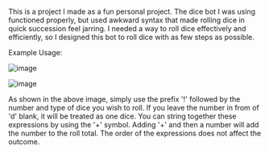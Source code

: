 This is a project I made as a fun personal project.  The dice bot I was using functioned properly, but used awkward syntax that made rolling dice in quick succession feel jarring.  I needed a way to roll dice effectively and efficiently, so I designed this bot to roll dice with as few steps as possible.

Example Usage:

![image](https://github.com/TristanSchwekendiek/dice-bot/assets/60010974/0746b5f8-6719-4d67-aaaf-58ae98b654e9)

![image](https://github.com/TristanSchwekendiek/dice-bot/assets/60010974/6dc9db7a-d8a5-42b2-8f51-3d42c6c1de3d)

As shown in the above image, simply use the prefix '!' followed by the number and type of dice you wish to roll.  If you leave the number in from of 'd' blank, it will be treated as one dice.  You can string together these expressions by using the '+' symbol.  Adding '+' and then a number will add the number to the roll total.  The order of the expressions does not affect the outcome.
